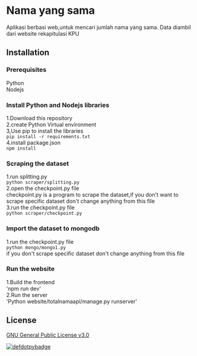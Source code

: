 # Nama yang sama

Aplikasi berbasi web,untuk mencari jumlah nama yang sama.
Data diambil dari website rekapitulasi KPU

## Installation
### Prerequisites
Python  
Nodejs  
### Install Python and Nodejs libraries
1.Download this repository  
2.create Python Virtual environment  
3,Use pip to install the libraries  
`pip install -r requirements.txt`  
4.install package.json  
`npm install`  
### Scraping the dataset
1.run splitting.py  
`python scraper/splitting.py`  
2.open the checkpoint.py file  
checkpoint.py is a program to scrape the dataset,if you don't want to scrape specific dataset don't change anything from this file  
3.run the checkpoint.py file  
`python scraper/checkpoint.py`  
### Import the dataset to mongodb
1.run the checkpoint.py file  
`python mongo/mongo1.py`  
if you don't scrape specific dataset don't change anything from this file  
### Run the website
1.Build the frontend  
'npm run dev'  
2.Run the server  
'Python website/totalnamaapi/manage.py runserver'  
## License
[GNU General Public License v3.0](https://github.com/defdotpy/HowManyOfMe_In_Indonesia/blob/master/LICENSE)

[![defdotpybadge](https://i.imgur.com/FepXuRN.png)](https://github.com/defdotpy)
